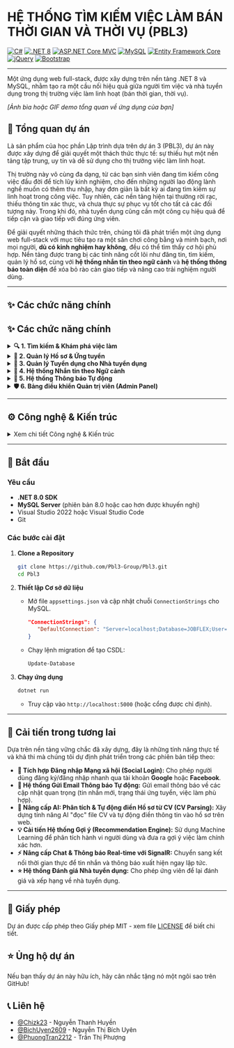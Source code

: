 # HỆ THỐNG TÌM KIẾM VIỆC LÀM BÁN THỜI GIAN VÀ THỜI VỤ (PBL3)

[![C#](https://img.shields.io/badge/C%23-239120?style=for-the-badge&logo=c-sharp&logoColor=white)](https://docs.microsoft.com/en-us/dotnet/csharp/)
[![.NET 8](https://img.shields.io/badge/.NET-8.0-512BD4?style=for-the-badge&logo=dotnet&logoColor=white)](https://dotnet.microsoft.com/en-us/download/dotnet/8.0)
[![ASP.NET Core MVC](https://img.shields.io/badge/ASP.NET_Core_MVC-512BD4?style=for-the-badge&logo=asp.net&logoColor=white)](https://docs.microsoft.com/en-us/aspnet/core/)
[![MySQL](https://img.shields.io/badge/MySQL-4479A1?style=for-the-badge&logo=mysql&logoColor=white)](https://www.mysql.com/)
[![Entity Framework Core](https://img.shields.io/badge/Entity_Framework-512BD4?style=for-the-badge&logo=.net&logoColor=white)](https://docs.microsoft.com/en-us/ef/core/)
[![jQuery](https://img.shields.io/badge/jQuery-0769AD?style=for-the-badge&logo=jquery&logoColor=white)](https://jquery.com/)
[![Bootstrap](https://img.shields.io/badge/Bootstrap-7952B3?style=for-the-badge&logo=bootstrap&logoColor=white)](https://getbootstrap.com/)

---

Một ứng dụng web full-stack, được xây dựng trên nền tảng .NET 8 và MySQL, nhằm tạo ra một cầu nối hiệu quả giữa người tìm việc và nhà tuyển dụng trong thị trường việc làm linh hoạt (bán thời gian, thời vụ).

*[Ảnh bìa hoặc GIF demo tổng quan về ứng dụng của bạn]*

## 🌟 Tổng quan dự án

Là sản phẩm của học phần Lập trình dựa trên dự án 3 (PBL3), dự án này được xây dựng để giải quyết một thách thức thực tế: sự thiếu hụt một nền tảng tập trung, uy tín và dễ sử dụng cho thị trường việc làm linh hoạt.

Thị trường này vô cùng đa dạng, từ các bạn sinh viên đang tìm kiếm công việc đầu đời để tích lũy kinh nghiệm, cho đến những người lao động lành nghề muốn có thêm thu nhập, hay đơn giản là bất kỳ ai đang tìm kiếm sự linh hoạt trong công việc. Tuy nhiên, các nền tảng hiện tại thường rời rạc, thiếu thông tin xác thực, và chưa thực sự phục vụ tốt cho tất cả các đối tượng này. Trong khi đó, nhà tuyển dụng cũng cần một công cụ hiệu quả để tiếp cận và giao tiếp với đúng ứng viên.

Để giải quyết những thách thức trên, chúng tôi đã phát triển một ứng dụng web full-stack với mục tiêu tạo ra một sân chơi công bằng và minh bạch, nơi mọi người, **dù có kinh nghiệm hay không**, đều có thể tìm thấy cơ hội phù hợp. Nền tảng được trang bị các tính năng cốt lõi như đăng tin, tìm kiếm, quản lý hồ sơ, cùng với **hệ thống nhắn tin theo ngữ cảnh** và **hệ thống thông báo toàn diện** để xóa bỏ rào cản giao tiếp và nâng cao trải nghiệm người dùng.


---

## ✨ Các chức năng chính

## ✨ Các chức năng chính

<details>
<summary><b>🔍 1. Tìm kiếm & Khám phá việc làm</b></summary>
<br>

*   **Tìm kiếm Nâng cao:** Tìm việc làm theo từ khóa, địa điểm, ngành nghề.
*   **Bộ lọc Thông minh:** Lọc kết quả theo khoảng lương, loại hình, ca làm việc, tin tuyển gấp, và **tìm kiếm văn bản trong yêu cầu kinh nghiệm/học vấn**.
*   **Sắp xếp Linh hoạt:** Sắp xếp kết quả theo ngày đăng, mức lương (cao/thấp), hoặc hạn nộp hồ sơ.
*   **Gợi ý việc làm phù hợp:** Hệ thống tự động chấm điểm (%) độ tương thích của ứng viên với tin tuyển dụng.

    ![Giao diện tìm việc](wwwroot/images/README/TimViec.png)
    <p align="center"><em>Trang tìm kiếm việc làm với bộ lọc nâng cao và các tùy chọn sắp xếp.</em></p>
    
    ![Chi tiết việc làm](wwwroot/images/README/chitiet-vieclam.png)
    <p align="center"><em>Trang chi tiết cung cấp đầy đủ thông tin về công việc và nhà tuyển dụng.</em></p>

</details>

<details>
<summary><b>👤 2. Quản lý Hồ sơ & Ứng tuyển</b></summary>
<br>

*   **Hồ sơ cá nhân toàn diện:** Quản lý thông tin, CV mặc định, lịch rảnh, và khu vực làm việc mong muốn.
*   **Ứng tuyển Linh hoạt:** Cho phép nộp hồ sơ với CV mặc định hoặc **tải lên một CV mới** dành riêng cho từng công việc.
*   **Theo dõi & Tương tác thông minh:** Theo dõi trạng thái chi tiết của đơn ứng tuyển, sửa đổi thông tin, rút đơn và **hoàn tác việc rút đơn**.

    ![Form ứng tuyển](wwwroot/images/README/ungtuyen-form.png)
    <p align="center"><em>Giao diện nộp hồ sơ, cho phép ứng viên viết thư giới thiệu và tùy chọn CV.</em></p>

    ![Giao diện quản lý việc đã ứng tuyển](wwwroot/images/README/viecdaungtuyen.png)
    <p align="center"><em>Giao diện quản lý các công việc đã ứng tuyển, cho phép theo dõi trạng thái và tương tác.</em></p>

</details>

<details>
<summary><b>🏢 3. Quản lý Tuyển dụng cho Nhà tuyển dụng</b></summary>
<br>

*   **Đăng & Quản lý tin tuyển dụng:** Giao diện đăng tin trực quan cùng bộ công cụ quản lý mạnh mẽ (Sửa, Xóa, Đăng lại nhanh).
*   **Quy trình duyệt tin phân luồng:** Tin của **Doanh nghiệp** sẽ ở trạng thái "Chờ duyệt", trong khi tin của **NTD Cá nhân** được "Duyệt tự động".
*   **Dashboard trung tâm:** Cung cấp cái nhìn tổng quan về hoạt động tuyển dụng với các số liệu thống kê nhanh.

    ![Form đăng tin](wwwroot/images/README/dangtin-form.png)
    <p align="center"><em>Form đăng tin tuyển dụng chi tiết dành cho Nhà tuyển dụng.</em></p>

    ![Dashboard Nhà tuyển dụng](wwwroot/images/README/dashboard-ntd.png)
    <p align="center"><em>Dashboard chính của Nhà tuyển dụng với các thống kê và hoạt động gần đây.</em></p>

*   **Quản lý & Sàng lọc ứng viên:** Xem danh sách ứng viên theo từng tin, lọc hồ sơ, và thay đổi trạng thái (chấp nhận/từ chối). Hệ thống sẽ **tự động gửi thông báo** đến ứng viên.

    ![Giao diện quản lý ứng viên](wwwroot/images/README/quanlyungvien.png)
    <p align="center"><em>Giao diện quản lý ứng viên, giúp sàng lọc và thay đổi trạng thái hồ sơ.</em></p>

</details>

<details>
<summary><b>💬 4. Hệ thống Nhắn tin theo Ngữ cảnh</b></summary>
<br>

*   **Trò chuyện trực tiếp:** Giao tiếp hiệu quả giữa nhà tuyển dụng và ứng viên.
*   **Ngữ cảnh hội thoại rõ ràng:** Mỗi cuộc hội thoại được gắn với một tin tuyển dụng hoặc đơn ứng tuyển cụ thể.
*   **Giao diện trực quan:** Giao diện chat quen thuộc, dễ sử dụng, hiển thị thông tin chi tiết của người liên hệ.

    ![Giao diện nhắn tin](wwwroot/images/README/Tinnhan.png)
    <p align="center"><em>Hệ thống nhắn tin trực tiếp theo ngữ cảnh công việc.</em></p>

</details>

<details>
<summary><b>🔔 5. Hệ thống Thông báo Tự động</b></summary>
<br>

*   **Thông báo tự động theo quy trình:** Tự động thông báo khi có cập nhật trạng thái ứng tuyển, tin nhắn mới, tin đăng được duyệt...
*   **Trung tâm thông báo:** Giao diện tập trung để người dùng quản lý, đánh dấu đã đọc, và xóa thông báo.
*   **Cập nhật số lượng thông báo:** Hiển thị số lượng thông báo chưa đọc trên giao diện chính.
  
    ![Giao diện thông báo](wwwroot/images/README/Thongbao.png)
    <p align="center"><em>Trung tâm thông báo, nơi tập trung tất cả các cập nhật quan trọng của người dùng.</em></p>

</details>

<details>
<summary><b>🛡️ 6. Bảng điều khiển Quản trị viên (Admin Panel)</b></summary>
<br>

*   #### **Dashboard Phân tích & Báo cáo**
    Biểu đồ động về sức khỏe hệ thống (lọc theo tuần/tháng/năm), theo dõi KPIs chuyên sâu và tính năng **Xuất Dữ liệu ra Excel**.

    ![Dashboard của Admin](wwwroot/images/README/dashboardadmin.png)
    <p align="center"><em>Bảng điều khiển trung tâm của Admin với các biểu đồ phân tích và số liệu thống kê.</em></p>

*   #### **Quản lý Người dùng & Nội dung**
    -   **Quản lý người dùng toàn diện:** Xem, tìm kiếm, lọc, **tạo mới, chỉnh sửa**, và thay đổi trạng thái của tất cả tài khoản.
    -   **Kiểm duyệt tin đăng:** Giao diện chuyên biệt để duyệt hoặc từ chối các tin đăng đang chờ.
    -   **Quản lý Danh mục Hệ thống:** Toàn quyền thêm, sửa, xóa các danh mục cốt lõi như Ngành nghề, Tỉnh/Thành, Quận/Huyện.

    ![Quản lý danh mục](wwwroot/images/README/cauhinh-nganhnghe.png)
    <p align="center"><em>Giao diện quản lý các danh mục cốt lõi của hệ thống.</em></p>

*   #### **Hệ thống Xử lý Báo cáo & Giao tiếp**
    -   **Quy trình xử lý báo cáo khép kín:** Tiếp nhận, xem xét, và đưa ra các hành động xử lý mạnh mẽ: `Bỏ qua`, `Cảnh cáo & Ẩn tin`, hoặc `Đình chỉ tài khoản & Ẩn tin`.
    -   **Phản hồi tự động:** Gửi thông báo kết quả xử lý cho cả người báo cáo và người bị báo cáo.
    -   **Gửi Thông báo Chiến dịch (Campaigns):** Soạn và gửi thông báo hàng loạt đến các nhóm người dùng được nhắm mục tiêu.

    ![Giao diện quản lý báo cáo của Admin](wwwroot/images/README/baocaoadmin.png)
    <p align="center"><em>Giao diện quản lý và xử lý báo cáo vi phạm của Admin.</em></p>
    
      ![Gửi thông báo hàng loạt](wwwroot/images/README/gui-thongbao-hangloat.png)
    <p align="center"><em>Công cụ cho phép Admin gửi thông báo chiến dịch đến các nhóm người dùng.</em></p>

</details>

---

## ⚙️ Công nghệ & Kiến trúc

<details>
<summary>Xem chi tiết Công nghệ & Kiến trúc</summary>
<br>

*   **Backend:**
    *   **Ngôn ngữ & Framework:** C# trên nền tảng ASP.NET Core MVC (.NET 8.0).
    *   **Database & ORM:** MySQL 8.0+ và Entity Framework Core với provider `Pomelo.EntityFrameworkCore.MySql`.
    *   **Kiến trúc:** Thiết kế hướng dịch vụ (Service-Oriented Architecture) với các service riêng biệt cho các nghiệp vụ phức tạp (ví dụ: `IThongBaoService`).
    *   **Bảo mật:** Sử dụng ASP.NET Core Identity kết hợp Cookie Authentication để xác thực và phân quyền dựa trên vai trò (Role-Based Access Control).

*   **Frontend:**
    *   **Nền tảng:** JavaScript (ES6+), jQuery & AJAX để tạo các tương tác động.
    *   **Giao diện:** HTML5, CSS3 và Bootstrap 5 để xây dựng giao diện responsive và hiện đại.
    *   **Thư viện:** Chart.js (biểu đồ), Select2 (tìm kiếm và chọn lựa nâng cao).

*   **Quy trình & Tự động hóa:**
    *   **Phân luồng Duyệt tin:** Tin đăng của **Doanh nghiệp** phải qua `chờ duyệt`, trong khi tin của **NTD Cá nhân** được `duyệt tự động` để cân bằng giữa kiểm soát và linh hoạt.
    *   **Cập nhật trạng thái tự động:** Hệ thống tự động thay đổi trạng thái khi có tương tác mới (ví dụ: NTD xem hồ sơ, Admin xem báo cáo).
    *   **Thông báo theo Quy trình:** Mọi bước quan trọng trong quy trình nghiệp vụ (ứng tuyển, duyệt tin, xử lý báo cáo) đều được tự động hóa bằng cách gửi thông báo đến các bên liên quan.

</details>

---

## 🚦 Bắt đầu

### Yêu cầu
*   **.NET 8.0 SDK**
*   **MySQL Server** (phiên bản 8.0 hoặc cao hơn được khuyến nghị)
*   Visual Studio 2022 hoặc Visual Studio Code
*   Git

### Các bước cài đặt

1.  **Clone a Repository**
    ```sh
    git clone https://github.com/Pbl3-Group/Pbl3.git
    cd Pbl3
    ```

2.  **Thiết lập Cơ sở dữ liệu**
    *   Mở file `appsettings.json` và cập nhật chuỗi `ConnectionStrings` cho MySQL.
        ```json
        "ConnectionStrings": {
           "DefaultConnection": "Server=localhost;Database=JOBFLEX;User=YOUR_DB_USER;Password=YOUR_DB_PASSWORD;CharSet=utf8mb4;"
        }
        ```
    *   Chạy lệnh migration để tạo CSDL:
        ```sh
        Update-Database
        ```

3.  **Chạy ứng dụng**
    ```sh
    dotnet run
    ```
    *   Truy cập vào `http://localhost:5000` (hoặc cổng được chỉ định).

---

## 🔮 Cải tiến trong tương lai

Dựa trên nền tảng vững chắc đã xây dựng, đây là những tính năng thực tế và khả thi mà chúng tôi dự định phát triển trong các phiên bản tiếp theo:

*   **🔗 Tích hợp Đăng nhập Mạng xã hội (Social Login):** Cho phép người dùng đăng ký/đăng nhập nhanh qua tài khoản **Google** hoặc **Facebook**.
*   **📧 Hệ thống Gửi Email Thông báo Tự động:** Gửi email thông báo về các cập nhật quan trọng (tin nhắn mới, trạng thái ứng tuyển, việc làm phù hợp).
*   **🤖 Nâng cấp AI: Phân tích & Tự động điền Hồ sơ từ CV (CV Parsing):** Xây dựng tính năng AI "đọc" file CV và tự động điền thông tin vào hồ sơ trên web.
*   **💡 Cải tiến Hệ thống Gợi ý (Recommendation Engine):** Sử dụng Machine Learning để phân tích hành vi người dùng và đưa ra gợi ý việc làm chính xác hơn.
*   **⚡ Nâng cấp Chat & Thông báo Real-time với SignalR:** Chuyển sang kết nối thời gian thực để tin nhắn và thông báo xuất hiện ngay lập tức.
*   **⭐ Hệ thống Đánh giá Nhà tuyển dụng:** Cho phép ứng viên để lại đánh giá và xếp hạng về nhà tuyển dụng.

---

## 📄 Giấy phép

Dự án được cấp phép theo Giấy phép MIT - xem file [LICENSE](https://github.com/Pbl3-Group/Pbl3/blob/main/LICENSE) để biết chi tiết.

## ⭐ Ủng hộ dự án

Nếu bạn thấy dự án này hữu ích, hãy cân nhắc tặng nó một ngôi sao trên GitHub!

## 📞 Liên hệ

*   [@Chizk23](https://github.com/Chizk23) - Nguyễn Thanh Huyền
*   [@BichUyen2609](https://github.com/BichUyen2609) - Nguyễn Thị Bích Uyên
*   [@PhuongTran2212](https://github.com/PhuongTran2212) - Trần Thị Phượng